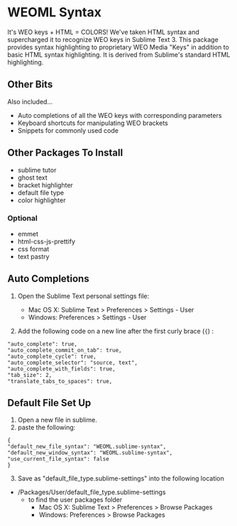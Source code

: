 # WEOML Syntax
It's WEO keys + HTML = COLORS! We've taken HTML syntax and supercharged it to recognize WEO keys in Sublime Text 3.
This package provides syntax highlighting to proprietary WEO Media "Keys" in addition to basic HTML syntax highlighting. It is derived from Sublime's standard HTML highlighting. 

## Other Bits
Also included...
  - Auto completions of all the WEO keys with corresponding parameters
  - Keyboard shortcuts for manipulating WEO brackets
  - Snippets for commonly used code

## Other Packages To Install
  - sublime tutor
  - ghost text
  - bracket highlighter
  - default file type
  - color highlighter

### Optional
  - emmet
  - html-css-js-prettify
  - css format
  - text pastry

## Auto Completions
1. Open the Sublime Text personal settings file:
    - Mac OS X: Sublime Text > Preferences > Settings - User
    - Windows: Preferences > Settings - User

2. Add the following code on a new line after the first curly brace (`{`)	:<br>

  `"auto_complete": true,`<br>
  `"auto_complete_commit_on_tab": true,`<br>
  `"auto_complete_cycle": true,`<br>
  `"auto_complete_selector": "source, text",`<br>
  `"auto_complete_with_fields": true,`<br>
  `"tab_size": 2,`<br>
  `"translate_tabs_to_spaces": true,`


## Default File Set Up
1. Open a new file in sublime.
2. paste the following:<br>

  `{`<br>
  `"default_new_file_syntax": "WEOML.sublime-syntax",`<br>
  `"default_new_window_syntax": "WEOML.sublime-syntax",`<br>
  `"use_current_file_syntax": false`<br>
  `}`

      
3. Save as "default_file_type.sublime-settings" into the following location
  - /Packages/User/default_file_type.sublime-settings
    - to find the user packages folder
      - Mac OS X: Sublime Text > Preferences > Browse Packages
      - Windows: Preferences > Browse Packages
